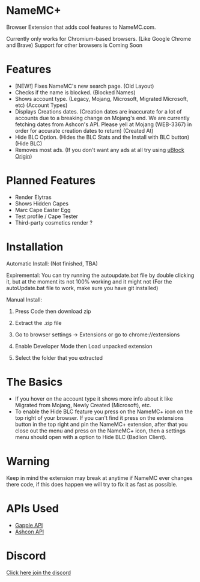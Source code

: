 # NameMC+
Browser Extension that adds cool features to NameMC.com.

Currently only works for Chromium-based browsers. (Like Google Chrome and Brave)
Support for other browsers is Coming Soon

# Features

- [NEW!] Fixes NameMC's new search page. (Old Layout)
- Checks if the name is blocked. (Blocked Names)
- Shows account type. (Legacy, Mojang, Microsoft, Migrated Microsoft, etc) (Account Types)
- Displays Creations dates. (Creation dates are inaccurate for a lot of accounts due to a breaking change on Mojang's end. We are currently fetching dates from Ashcon's API. Please yell at Mojang (WEB-3367) in order for accurate creation dates to return) (Created At)
- Hide BLC Option. (Hides the BLC Stats and the Install with BLC button) (Hide BLC)
- Removes most ads. (If you don't want any ads at all try using [uBlock Origin](https://ublockorigin.com))

# Planned Features

- Render Elytras
- Shows Hidden Capes
- Marc Cape Easter Egg
- Test profile / Cape Tester
- Third-party cosmetics render ?

# Installation

Automatic Install:
(Not finished, TBA)

Expiremental:
You can try running the autoupdate.bat file by double clicking it, but at the moment its not 100% working and it might not
(For the autoUpdate.bat file to work, make sure you have git installed)


Manual Install:
1. Press Code then download zip

2. Extract the .zip file

3. Go to browser settings -> Extensions or go to chrome://extensions

4. Enable Developer Mode then Load unpacked extension

5. Select the folder that you extracted

# The Basics

- If you hover on the account type it shows more info about it like Migrated from Mojang, Newly Created (Microsoft), etc.
- To enable the Hide BLC feature you press on the NameMC+ icon on the top right of your browser. If you can't find it press on the extensions button in the top right and pin the NameMC+ extension, after that you close out the menu and press on the NameMC+ icon, then a settings menu should open with a option to Hide BLC (Badlion Client).

# Warning

Keep in mind the extension may break at anytime if NameMC ever changes there code, if this does happen we will try to fix it as fast as possible.

# APIs Used

- [Gapple API](https://api.gapple.pw/)
- [Ashcon API](https://github.com/Electroid/mojang-api)

# Discord

[Click here join the discord](https://discord.gg/ZwxFpPTpjt)
